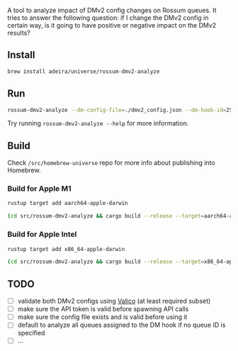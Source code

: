 A tool to analyze impact of DMv2 config changes on Rossum queues. It tries to answer the following question: if I change the DMv2 config in certain way, is it going to have positive or negative impact on the DMv2 results?

## Install

```bash
brew install adeira/universe/rossum-dmv2-analyze
```

## Run

```bash
rossum-dmv2-analyze --dm-config-file=./dmv2_config.json --dm-hook-id=252259 --queue-id=852015 --api-token=XXXXX
```

Try running `rossum-dmv2-analyze --help` for more information.

## Build

Check `/src/homebrew-universe` repo for more info about publishing into Homebrew.

### Build for Apple M1

```bash
rustup target add aarch64-apple-darwin

(cd src/rossum-dmv2-analyze && cargo build --release --target=aarch64-apple-darwin)
```

### Build for Apple Intel

```bash
rustup target add x86_64-apple-darwin

(cd src/rossum-dmv2-analyze && cargo build --release --target=x86_64-apple-darwin)
```

## TODO

- [ ] validate both DMv2 configs using [Valico](https://lib.rs/crates/valico) (at least required subset)
- [ ] make sure the API token is valid before spawning API calls
- [ ] make sure the config file exists and is valid before using it
- [ ] default to analyze all queues assigned to the DM hook if no queue ID is specified
- [ ] ...
